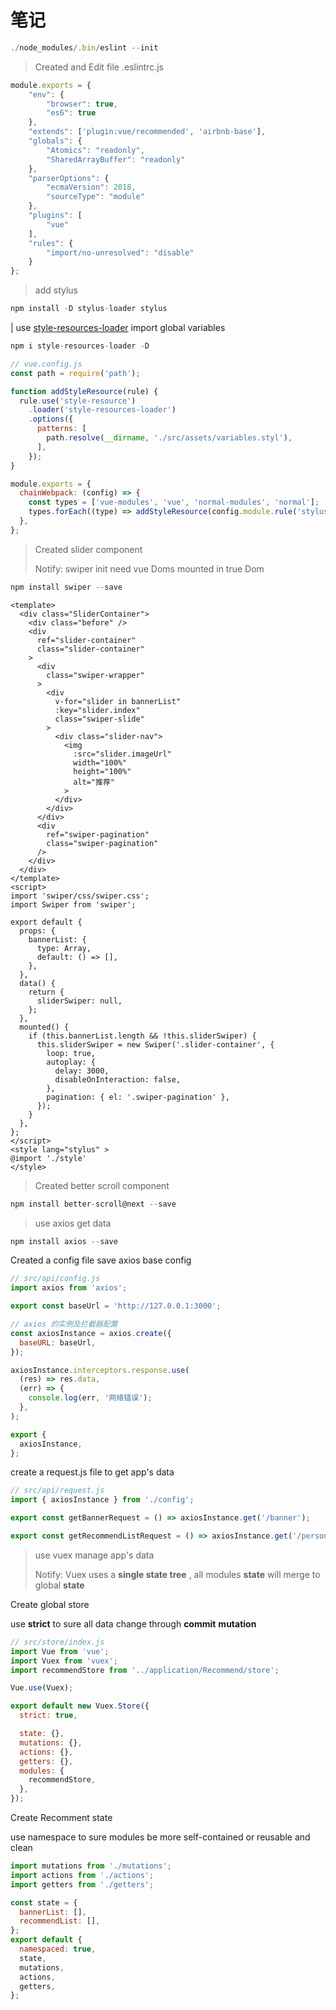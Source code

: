# 笔记

```javascript
./node_modules/.bin/eslint --init
```

> Created and Edit file .eslintrc.js

```javascript
module.exports = {
    "env": {
        "browser": true,
        "es6": true
    },
    "extends": ['plugin:vue/recommended', 'airbnb-base'],
    "globals": {
        "Atomics": "readonly",
        "SharedArrayBuffer": "readonly"
    },
    "parserOptions": {
        "ecmaVersion": 2018,
        "sourceType": "module"
    },
    "plugins": [
        "vue"
    ],
    "rules": {
        "import/no-unresolved": "disable"
    }
};
```

> add stylus

```javascript
npm install -D stylus-loader stylus
```

| use [style-resources-loader](https://github.com/yenshih/style-resources-loader) import global variables

```javascript
npm i style-resources-loader -D
```



```javascript
// vue.config.js
const path = require('path');

function addStyleResource(rule) {
  rule.use('style-resource')
    .loader('style-resources-loader')
    .options({
      patterns: [
        path.resolve(__dirname, './src/assets/variables.styl'),
      ],
    });
}

module.exports = {
  chainWebpack: (config) => {
    const types = ['vue-modules', 'vue', 'normal-modules', 'normal'];
    types.forEach((type) => addStyleResource(config.module.rule('stylus').oneOf(type)));
  },
};

```

> Created slider component
>
> Notify: swiper init need vue Doms mounted in true Dom

```javascript
npm install swiper --save
```

```vue
<template>
  <div class="SliderContainer">
    <div class="before" />
    <div
      ref="slider-container"
      class="slider-container"
    >
      <div
        class="swiper-wrapper"
      >
        <div
          v-for="slider in bannerList"
          :key="slider.index"
          class="swiper-slide"
        >
          <div class="slider-nav">
            <img
              :src="slider.imageUrl"
              width="100%"
              height="100%"
              alt="推荐"
            >
          </div>
        </div>
      </div>
      <div
        ref="swiper-pagination"
        class="swiper-pagination"
      />
    </div>
  </div>
</template>
<script>
import 'swiper/css/swiper.css';
import Swiper from 'swiper';

export default {
  props: {
    bannerList: {
      type: Array,
      default: () => [],
    },
  },
  data() {
    return {
      sliderSwiper: null,
    };
  },
  mounted() {
    if (this.bannerList.length && !this.sliderSwiper) {
      this.sliderSwiper = new Swiper('.slider-container', {
        loop: true,
        autoplay: {
          delay: 3000,
          disableOnInteraction: false,
        },
        pagination: { el: '.swiper-pagination' },
      });
    }
  },
};
</script>
<style lang="stylus" >
@import './style'
</style>
```

> Created better scroll component

```javascript
npm install better-scroll@next --save
```

> use axios get data

```javascript
npm install axios --save
```

Created a config file save axios base config

```javascript
// src/api/config.js
import axios from 'axios';

export const baseUrl = 'http://127.0.0.1:3000';

// axios 的实例及拦截器配置
const axiosInstance = axios.create({
  baseURL: baseUrl,
});

axiosInstance.interceptors.response.use(
  (res) => res.data,
  (err) => {
    console.log(err, '网络错误');
  },
);

export {
  axiosInstance,
};

```

create a request.js file to get app's data

```javascript
// src/api/request.js
import { axiosInstance } from './config';

export const getBannerRequest = () => axiosInstance.get('/banner');

export const getRecommendListRequest = () => axiosInstance.get('/personalized');

```



> use vuex manage app's data
>
> Notify: Vuex uses a **single state tree** , all modules **state** will merge to global **state** 

Create global store

use **strict** to sure all data change through **commit** **mutation**

```javascript
// src/store/index.js
import Vue from 'vue';
import Vuex from 'vuex';
import recommendStore from '../application/Recommend/store';

Vue.use(Vuex);

export default new Vuex.Store({
  strict: true,

  state: {},
  mutations: {},
  actions: {},
  getters: {},
  modules: {
    recommendStore,
  },
});

```

Create Recomment state

use namespace to sure modules  be more self-contained or reusable  and clean

```javascript
import mutations from './mutations';
import actions from './actions';
import getters from './getters';

const state = {
  bannerList: [],
  recommendList: [],
};
export default {
  namespaced: true,
  state,
  mutations,
  actions,
  getters,
};

```




